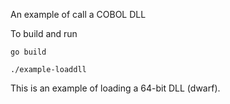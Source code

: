 An example of call a COBOL DLL

To build and run
```
go build 

./example-loaddll
```

This is an example of loading a 64-bit DLL (dwarf).

